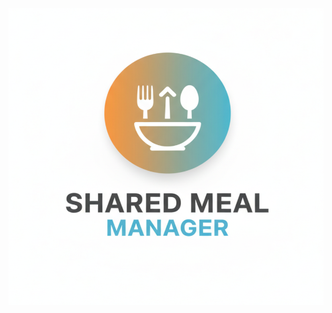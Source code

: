 <div align="center">
<img width="1200" height="475" alt="GHBanner" src="https://github.com/aimzworld007/Shared-Meal-Manager/blob/main/logo.png" />
</div>

